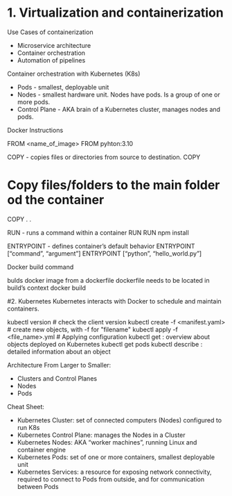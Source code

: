 # 1. Virtualization and containerization

Use Cases of containerization

* Microservice architecture
* Container orchestration
* Automation of pipelines

Container orchestration with Kubernetes (K8s)

* Pods - smallest, deployable unit
* Nodes - smallest hardware unit. Nodes have pods. Is a group of one or more pods.
* Control Plane - AKA brain of a Kubernetes cluster, manages nodes and pods.


Docker Instructions

FROM <name_of_image>
FROM pyhton:3.10

COPY - copies files or directories from source to destination.
COPY <source> <destination>
# Copy files/folders to the main folder od the container
COPY . .

RUN - runs a command within a container
RUN <command>
RUN npm install

ENTRYPOINT - defines container’s default behavior
ENTRYPOINT  [“command”, “argument”]
ENTRYPOINT  [“python”, “hello_world.py”]

Docker build command

bulds docker image from a dockerfile
dockerfile needs to be located in build’s context
docker build <context>

#2. Kubernetes
Kubernetes interacts with Docker to schedule and maintain containers.

kubectl version # check the client version
kubectl create -f <manifest.yaml> # create new objects, with -f for "filename"
kubectl apply -f <file_name>.yml # Applying configuration
kubectl get <object>: overview about objects deployed on Kubernetes
kubectl get pods
kubectl describe <object>: detailed information about an object



Architecture
From Larger to Smaller:
* Clusters and Control Planes
* Nodes 
* Pods

Cheat Sheet:
* Kubernetes Cluster:  set of connected computers (Nodes) configured to run K8s
* Kubernetes Control Plane:  manages the Nodes in a Cluster
* Kubernetes Nodes:  AKA “worker machines”, running Linux and container engine
* Kubernetes Pods:  set of one or more containers, smallest deployable unit
* Kubernetes Services:  a resource for exposing network connectivity, required to connect to Pods from outside, and for communication between Pods